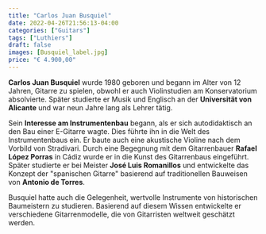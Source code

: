 ```yaml
---
title: "Carlos Juan Busquiel"
date: 2022-04-26T21:56:13-04:00
categories: ["Guitars"]
tags: ["Luthiers"]
draft: false
images: [Busquiel_label.jpg]
price: "€ 4.900,00"
---
```


**Carlos Juan Busquiel** wurde 1980 geboren und begann im Alter von 12 Jahren, Gitarre zu spielen, obwohl er auch Violinstudien am Konservatorium absolvierte. Später studierte er Musik und Englisch an der **Universität von Alicante** und war neun Jahre lang als Lehrer tätig.

Sein **Interesse am Instrumentenbau** begann, als er sich autodidaktisch an den Bau einer E-Gitarre wagte. Dies führte ihn in die Welt des Instrumentenbaus ein. Er baute auch eine akustische Violine nach dem Vorbild von Stradivari. Durch eine Begegnung mit dem Gitarrenbauer **Rafael López Porras** in Cádiz wurde er in die Kunst des Gitarrenbaus eingeführt. Später studierte er bei Meister **José Luis Romanillos** und entwickelte das Konzept der "spanischen Gitarre" basierend auf traditionellen Bauweisen von **Antonio de Torres**.

Busquiel hatte auch die Gelegenheit, wertvolle Instrumente von historischen Baumeistern zu studieren. Basierend auf diesem Wissen entwickelte er verschiedene Gitarrenmodelle, die von Gitarristen weltweit geschätzt werden.
